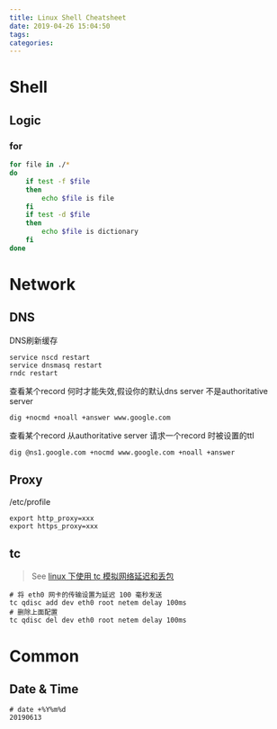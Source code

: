 ```yaml
---
title: Linux Shell Cheatsheet
date: 2019-04-26 15:04:50
tags:
categories:
---
```


<!-- more -->

# Shell 

## Logic

### for

```sh
for file in ./*
do
    if test -f $file
    then
        echo $file is file
    fi
    if test -d $file
    then
        echo $file is dictionary
    fi
done
```

# Network

## DNS

DNS刷新缓存
```
service nscd restart
service dnsmasq restart
rndc restart
```

查看某个record 何时才能失效,假设你的默认dns server 不是authoritative server
```
dig +nocmd +noall +answer www.google.com
```
查看某个record 从authoritative server 请求一个record 时被设置的ttl
```
dig @ns1.google.com +nocmd www.google.com +noall +answer
```

## Proxy

/etc/profile
```
export http_proxy=xxx
export https_proxy=xxx
```

## tc

> See [linux 下使用 tc 模拟网络延迟和丢包](https://blog.csdn.net/weiweicao0429/article/details/17578011)

```
# 将 eth0 网卡的传输设置为延迟 100 毫秒发送
tc qdisc add dev eth0 root netem delay 100ms
# 删除上面配置
tc qdisc del dev eth0 root netem delay 100ms

```

# Common
## Date & Time

```
# date +%Y%m%d
20190613

```

